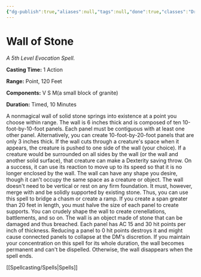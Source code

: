 ```yaml
---
{"dg-publish":true,"aliases":null,"tags":null,"done":true,"classes":"Druid, Sorcerer, Wizard, Artificer,","spellLevel":5,"school":"Evocation","source":"PHB","permalink":"/spells/wall-of-stone/","dgHomeLink":false,"dgPassFrontmatter":true}
---
```


# Wall of Stone
*A 5th Level Evocation Spell.*

**Casting Time:** 1 Action

**Range:** Point, 120 Feet

**Components:** V S M(a small block of granite)

**Duration:** Timed, 10 Minutes

A nonmagical wall of solid stone springs into existence at a point you choose within range. The wall is 6 inches thick and is composed of ten 10-foot-by-10-foot panels. Each panel must be contiguous with at least one other panel. Alternatively, you can create 10-foot-by-20-foot panels that are only 3 inches thick.
If the wall cuts through a creature's space when it appears, the creature is pushed to one side of the wall (your choice). If a creature would be surrounded on all sides by the wall (or the wall and another solid surface), that creature can make a Dexterity saving throw. On a success, it can use its reaction to move up to its speed so that it is no longer enclosed by the wall.
The wall can have any shape you desire, though it can't occupy the same space as a creature or object. The wall doesn't need to be vertical or rest on any firm foundation. It must, however, merge with and be solidly supported by existing stone. Thus, you can use this spell to bridge a chasm or create a ramp.
If you create a span greater than 20 feet in length, you must halve the size of each panel to create supports. You can crudely shape the wall to create crenellations, battlements, and so on.
The wall is an object made of stone that can be damaged and thus breached. Each panel has AC 15 and 30 hit points per inch of thickness. Reducing a panel to 0 hit points destroys it and might cause connected panels to collapse at the DM's discretion.
If you maintain your concentration on this spell for its whole duration, the wall becomes permanent and can't be dispelled. Otherwise, the wall disappears when the spell ends.

[[Spellcasting/Spells|Spells]]